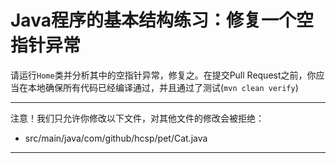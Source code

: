 # Java程序的基本结构练习：修复一个空指针异常

请运行`Home`类并分析其中的空指针异常，修复之。在提交Pull Request之前，你应当在本地确保所有代码已经编译通过，并且通过了测试(`mvn clean verify`)

-----
注意！我们只允许你修改以下文件，对其他文件的修改会被拒绝：
- src/main/java/com/github/hcsp/pet/Cat.java
-----



